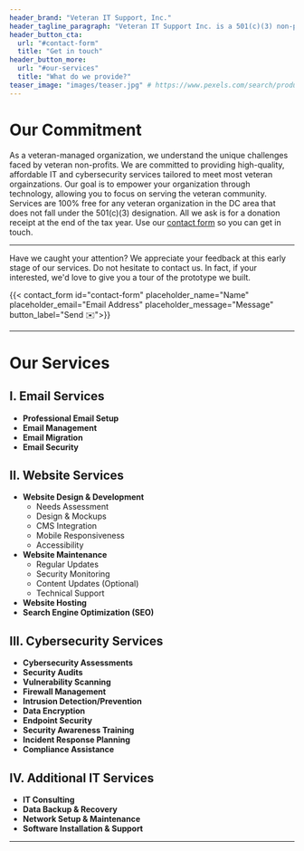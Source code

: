 ```yaml
---
header_brand: "Veteran IT Support, Inc."
header_tagline_paragraph: "Veteran IT Support Inc. is a 501(c)(3) non-profit organization dedicated to supporting veteran organizations in the Washington, D.C. area. We provide essential IT services, including email setup and management, website design, development, and maintenance, and cybersecurity solutions to enhance their online presence and operational effectiveness."
header_button_cta:
  url: "#contact-form"
  title: "Get in touch"
header_button_more:
  url: "#our-services"
  title: "What do we provide?"
teaser_image: "images/teaser.jpg" # https://www.pexels.com/search/product%20testing/
---
```


# Our Commitment

As a veteran-managed organization, we understand the unique challenges faced by veteran non-profits. We are committed to providing high-quality, affordable IT and cybersecurity services tailored to meet most veteran orgainzations. Our goal is to empower your organization through technology, allowing you to focus on serving the veteran community. Services are 100% free for any veteran organization in the DC area that does not fall under the 501(c)(3) designation. All we ask is for a donation receipt at the end of the tax year. Use our [contact form](#contact-form) so you can get in touch.

---

Have we caught your attention? We appreciate your feedback at this early stage of our services. Do not hesitate to contact us. In fact, if your interested, we'd love to give you a tour of the prototype we built.

{{< contact_form id="contact-form" placeholder_name="Name" placeholder_email="Email Address" placeholder_message="Message" button_label="Send ✉️">}}

---

# Our Services

## I. Email Services

* **Professional Email Setup**
* **Email Management**
* **Email Migration**
* **Email Security**

## II. Website Services

* **Website Design & Development**
    * Needs Assessment
    * Design & Mockups
    * CMS Integration
    * Mobile Responsiveness
    * Accessibility
* **Website Maintenance**
    * Regular Updates
    * Security Monitoring
    * Content Updates (Optional)
    * Technical Support
* **Website Hosting**
* **Search Engine Optimization (SEO)**

## III. Cybersecurity Services

* **Cybersecurity Assessments**
* **Security Audits**
* **Vulnerability Scanning**
* **Firewall Management**
* **Intrusion Detection/Prevention**
* **Data Encryption**
* **Endpoint Security**
* **Security Awareness Training**
* **Incident Response Planning**
* **Compliance Assistance**

## IV. Additional IT Services

* **IT Consulting**
* **Data Backup & Recovery**
* **Network Setup & Maintenance**
* **Software Installation & Support**

---